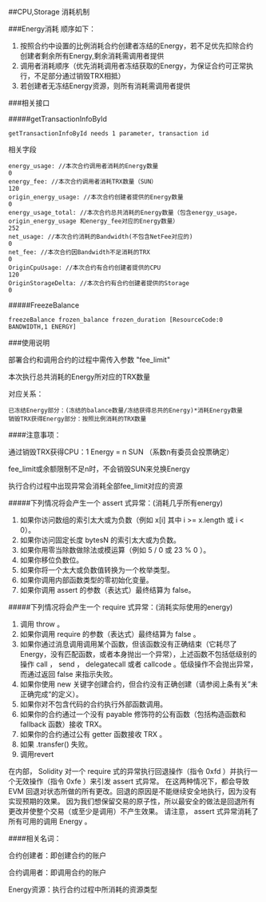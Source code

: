 ##CPU,Storage 消耗机制


###Energy消耗
顺序如下：

1. 按照合约中设置的比例消耗合约创建者冻结的Energy，若不足优先扣除合约创建者剩余所有Energy,剩余消耗需调用者提供
1. 调用者消耗顺序（优先消耗调用者冻结获取的Energy，为保证合约可正常执行，不足部分通过销毁TRX相抵）
1. 若创建者无冻结Energy资源，则所有消耗需调用者提供


###相关接口

#####getTransactionInfoById
```
getTransactionInfoById needs 1 parameter, transaction id
```
相关字段

```
energy_usage: //本次合约调用者消耗的Energy数量
0
energy_fee: //本次合约调用者消耗TRX数量（SUN）
120
origin_energy_usage: //本次合约创建者提供的Energy数量
0
energy_usage_total: //本次合约总共消耗的Energy数量（包含energy_usage，origin_energy_usage 和energy_fee对应的Energy数量）
252
net_usage: //本次合约消耗的Bandwidth(不包含NetFee对应的)
0
net_fee: //本次合约因Bandwidth不足消耗的TRX
0
OriginCpuUsage: //本次合约有合约创建者提供的CPU
120
OriginStorageDelta: //本次合约有合约创建者提供的Storage
0
```
#####FreezeBalance
```
freezeBalance frozen_balance frozen_duration [ResourceCode:0 BANDWIDTH,1 ENERGY]
```

###使用说明

部署合约和调用合约的过程中需传入参数 "fee_limit"

本次执行总共消耗的Energy所对应的TRX数量

对应关系：

```
已冻结Energy部分：(冻结的balance数量/冻结获得总共的Energy)*消耗Energy数量
销毁TRX获得Energy部分：按照比例消耗的TRX数量
```

####注意事项：

通过销毁TRX获得CPU：1 Energy = n SUN （系数n有委员会投票确定）

fee_limit或余额限制不足n时，不会销毁SUN来兑换Energy

执行合约过程中出现异常会消耗全部fee_limit对应的资源

#####下列情况将会产生一个 assert 式异常：(消耗几乎所有energy)

  1.  如果你访问数组的索引太大或为负数（例如 x[i] 其中 i >= x.length 或 i < 0）。
  1.  如果你访问固定长度 bytesN 的索引太大或为负数。
  1.  如果你用零当除数做除法或模运算（例如 5 / 0 或 23 % 0 ）。
  1.  如果你移位负数位。
  1.  如果你将一个太大或负数值转换为一个枚举类型。
  1.  如果你调用内部函数类型的零初始化变量。
  1.  如果你调用 assert 的参数（表达式）最终结算为 false。


#####下列情况将会产生一个 require 式异常：(消耗实际使用的energy)

  1.  调用 throw 。
  1.  如果你调用 require 的参数（表达式）最终结算为 false 。
  1.  如果你通过消息调用调用某个函数，但该函数没有正确结束（它耗尽了 Energy，没有匹配函数，或者本身抛出一个异常），上述函数不包括低级别的操作 call ， send ， delegatecall 或者 callcode 。低级操作不会抛出异常，而通过返回 false 来指示失败。
  1.  如果你使用 new 关键字创建合约，但合约没有正确创建（请参阅上条有关”未正确完成“的定义）。
  1.  如果你对不包含代码的合约执行外部函数调用。
  1.  如果你的合约通过一个没有 payable 修饰符的公有函数（包括构造函数和 fallback 函数）接收 TRX。
  1.  如果你的合约通过公有 getter 函数接收 TRX 。
  1.  如果 .transfer() 失败。
  1.  调用revert


在内部， Solidity 对一个 require 式的异常执行回退操作（指令 0xfd ）并执行一个无效操作（指令 0xfe ）来引发 assert 式异常。 在这两种情况下，都会导致 EVM 回退对状态所做的所有更改。回退的原因是不能继续安全地执行，因为没有实现预期的效果。 因为我们想保留交易的原子性，所以最安全的做法是回退所有更改并使整个交易（或至少是调用）不产生效果。 请注意， assert 式异常消耗了所有可用的调用 Energy 。


####相关名词：

合约创建者：即创建合约的账户

合约调用者：即调用合约的账户

Energy资源：执行合约过程中所消耗的资源类型
